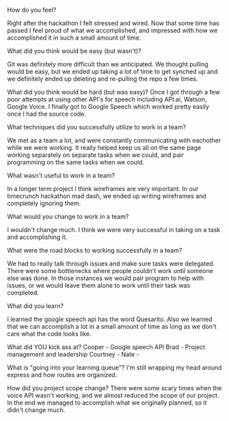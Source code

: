 How do you feel?

Right after the hackathon I felt stressed and wired. Now that some time has passed I feel proud of what we accomplished, and impressed with how we
accomplished it in such a small amount of time.

What did you think would be easy (but wasn't)?

Git was definitely more difficult than we anticipated. We thought pulling
would be easy, but we ended up taking a lot of time to get synched up and we definitely ended up deleting and re-pulling the repo a few times.

What did you think would be hard (but was easy)?
Once I got through a few poor attempts at using other API's for speech including API.ai, Watson, Google Voice. I finally got to Google Speech which worked pretty easily once I had the source code.

What techniques did you successfully utilize to work in a team?

We met as a team a lot, and were constantly communicating with eachother while we were working. It really helped keep us all on the same page working separately on separate tasks when we could, and pair programming on the same tasks when we could.

  What wasn't useful to work in a team?

  In a longer term project I think wireframes are very important. In our timecrunch hackathon mad dash, we ended up writing wireframes and completely ignoring them.

  What would you change to work in a team?

  I wouldn't change much. I think we were very successful in taking on a task and accomplishing it.

  What were the road blocks to working successfully in a team?

  We had to really talk through issues and make sure tasks were delegated. There were some bottlenecks where people couldn't work until someone else was done. In those instances we would pair program to help with issues, or we would leave them alone to work until their task was completed.

What did you learn?

I learned the google speech api has the word Quesarito. Also we learned that we can accomplish a lot in a small amount of time as long as we don't care what the code looks like.

What did YOU kick ass at?
Cooper - Google speech API
Brad - Project management and leadership
Courtney -
Nate -

What is "going into your learning queue"?
I'm still wrapping my head around express and how routes are organized.


How did you project scope change?
There were some scary times when the voice API wasn't working, and we almost reduced the scope of our project. In the end we managed to accomplish what we originally planned, so it didn't change much.
